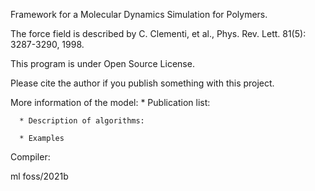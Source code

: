Framework for a Molecular Dynamics Simulation for Polymers. 

The force field is described by C. Clementi, et al., Phys. Rev. Lett.
81(5): 3287-3290, 1998.

This program is under Open Source License. 

Please cite the author if you publish something with this project. 

More information of the model:
      * Publication list:

      * Description of algorithms:

      * Examples

Compiler:

ml foss/2021b
